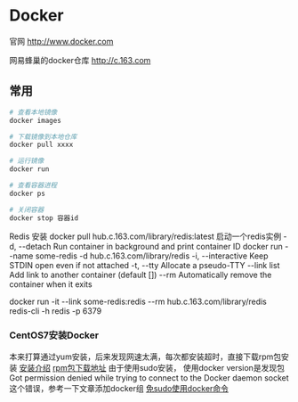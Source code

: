 # Docker

官网 http://www.docker.com

网易蜂巢的docker仓库 http://c.163.com

## 常用
```sh
# 查看本地镜像
docker images

# 下载镜像到本地仓库
docker pull xxxx

# 运行镜像
docker run

# 查看容器进程
docker ps

# 关闭容器
docker stop 容器id
```

Redis
安装
docker pull hub.c.163.com/library/redis:latest
启动一个redis实例
-d, --detach                                Run container in background and print container ID
docker run --name some-redis -d hub.c.163.com/library/redis
-i, --interactive                           Keep STDIN open even if not attached
-t, --tty                                   Allocate a pseudo-TTY
--link list                             Add link to another container (default [])
--rm                                    Automatically remove the container when it exits


docker run -it --link some-redis:redis --rm hub.c.163.com/library/redis redis-cli -h redis -p 6379

### CentOS7安装Docker

本来打算通过yum安装，后来发现网速太满，每次都安装超时，直接下载rpm包安装
[安装介绍](https://docs.docker.com/engine/installation/linux/centos/)
[rpm包下载地址](https://download.docker.com/linux/centos/7/x86_64/stable/Packages/)
由于使用sudo安装， 使用docker version是发现包Got permission denied while trying to connect to the Docker daemon socket这个错误，参考一下文章添加docker组
[免sudo使用docker命令](http://blog.csdn.net/baidu_36342103/article/details/69357438)
